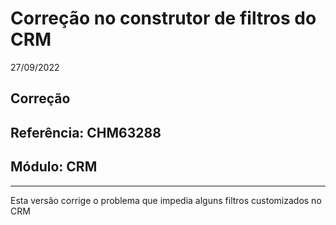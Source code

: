 # Correção no construtor de filtros do CRM
27/09/2022
## Correção
## Referência: CHM63288
## Módulo: CRM
***

Esta versão corrige o problema que impedia alguns filtros customizados no CRM